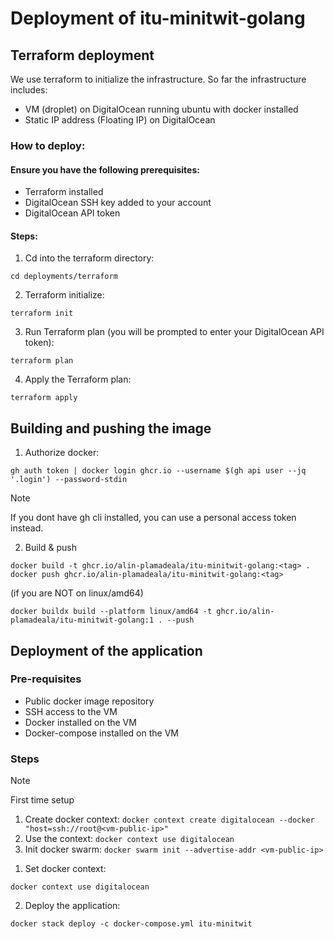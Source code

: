 # Deployment of itu-minitwit-golang

## Terraform deployment

We use terraform to initialize the infrastructure. So far the infrastructure includes:

* VM (droplet) on DigitalOcean running ubuntu with docker installed
* Static IP address (Floating IP) on DigitalOcean

### How to deploy:

#### Ensure you have the following prerequisites:

* Terraform installed
* DigitalOcean SSH key added to your account
* DigitalOcean API token

#### Steps:

1. Cd into the terraform directory:

```shell
cd deployments/terraform
```

2. Terraform initialize:

```shell
terraform init
```

3. Run Terraform plan (you will be prompted to enter your DigitalOcean API token):

```shell
terraform plan
```

4. Apply the Terraform plan:

```shell
terraform apply
```

## Building and pushing the image

1. Authorize docker:

```shell
gh auth token | docker login ghcr.io --username $(gh api user --jq '.login') --password-stdin
```

> [!NOTE]
> If you dont have gh cli installed, you can use a personal access token instead.

2. Build & push

```shell
docker build -t ghcr.io/alin-plamadeala/itu-minitwit-golang:<tag> .
docker push ghcr.io/alin-plamadeala/itu-minitwit-golang:<tag>
```

(if you are NOT on linux/amd64)

```shell
docker buildx build --platform linux/amd64 -t ghcr.io/alin-plamadeala/itu-minitwit-golang:1 . --push
```

## Deployment of the application

### Pre-requisites

* Public docker image repository
* SSH access to the VM
* Docker installed on the VM
* Docker-compose installed on the VM

### Steps

> [!NOTE]
> First time setup
> 1. Create docker context: `docker context create digitalocean --docker "host=ssh://root@<vm-public-ip>"`
> 2. Use the context: `docker context use digitalocean`
> 3. Init docker swarm: `docker swarm init --advertise-addr <vm-public-ip>`

1. Set docker context:

```shell
docker context use digitalocean
```

2. Deploy the application:

```shell
docker stack deploy -c docker-compose.yml itu-minitwit
```